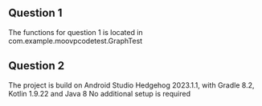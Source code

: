 ## Question 1
The functions for question 1 is located in com.example.moovpcodetest.GraphTest

## Question 2
The project is build on Android Studio Hedgehog 2023.1.1, with Gradle 8.2, Kotlin 1.9.22 and Java 8
No additional setup is required
